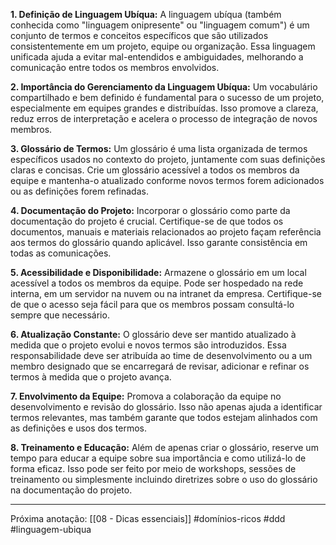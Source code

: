 **1. Definição de Linguagem Ubíqua:** A linguagem ubíqua (também conhecida como "linguagem onipresente" ou "linguagem comum") é um conjunto de termos e conceitos específicos que são utilizados consistentemente em um projeto, equipe ou organização. Essa linguagem unificada ajuda a evitar mal-entendidos e ambiguidades, melhorando a comunicação entre todos os membros envolvidos.

**2. Importância do Gerenciamento da Linguagem Ubíqua:** Um vocabulário compartilhado e bem definido é fundamental para o sucesso de um projeto, especialmente em equipes grandes e distribuídas. Isso promove a clareza, reduz erros de interpretação e acelera o processo de integração de novos membros.

**3. Glossário de Termos:** Um glossário é uma lista organizada de termos específicos usados no contexto do projeto, juntamente com suas definições claras e concisas. Crie um glossário acessível a todos os membros da equipe e mantenha-o atualizado conforme novos termos forem adicionados ou as definições forem refinadas.

**4. Documentação do Projeto:** Incorporar o glossário como parte da documentação do projeto é crucial. Certifique-se de que todos os documentos, manuais e materiais relacionados ao projeto façam referência aos termos do glossário quando aplicável. Isso garante consistência em todas as comunicações.

**5. Acessibilidade e Disponibilidade:** Armazene o glossário em um local acessível a todos os membros da equipe. Pode ser hospedado na rede interna, em um servidor na nuvem ou na intranet da empresa. Certifique-se de que o acesso seja fácil para que os membros possam consultá-lo sempre que necessário.

**6. Atualização Constante:** O glossário deve ser mantido atualizado à medida que o projeto evolui e novos termos são introduzidos. Essa responsabilidade deve ser atribuída ao time de desenvolvimento ou a um membro designado que se encarregará de revisar, adicionar e refinar os termos à medida que o projeto avança.

**7. Envolvimento da Equipe:** Promova a colaboração da equipe no desenvolvimento e revisão do glossário. Isso não apenas ajuda a identificar termos relevantes, mas também garante que todos estejam alinhados com as definições e usos dos termos.

**8. Treinamento e Educação:** Além de apenas criar o glossário, reserve um tempo para educar a equipe sobre sua importância e como utilizá-lo de forma eficaz. Isso pode ser feito por meio de workshops, sessões de treinamento ou simplesmente incluindo diretrizes sobre o uso do glossário na documentação do projeto.

---
Próxima anotação: [[08 - Dicas essenciais]]
#domínios-ricos #ddd #linguagem-ubiqua